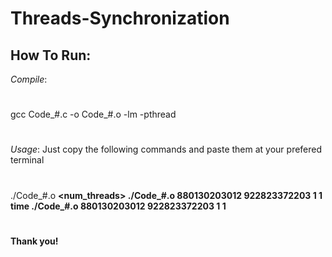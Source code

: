 # Threads-Synchronization
## How To Run:
*Compile*:
#
gcc Code_#.c -o Code_#.o -lm -pthread
#
*Usage*: Just copy the following commands and paste them at your prefered terminal
#
./Code_#.o <a> <b> <num_threads> <method>
./Code_#.o 880130203012 922823372203 1 1
time ./Code_#.o 880130203012 922823372203 1 1
#
Thank you!
#
